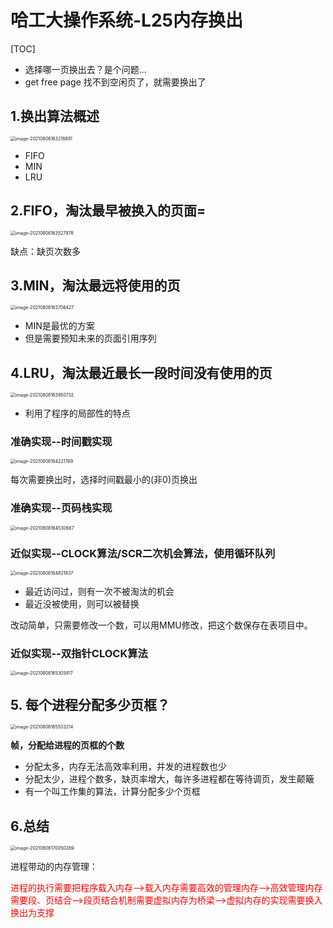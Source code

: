 # 哈工大操作系统-L25内存换出

[TOC]



- 选择哪一页换出去？是个问题...
- get free page 找不到空闲页了，就需要换出了

## 1.换出算法概述

<img src="E:\AAAAAAAuniPPT\4_1PPT\CSclass-OS(git)\学习笔记\${图片}\image-20210808163218891.png" alt="image-20210808163218891" style="zoom:50%;" />

- FIFO
- MIN
- LRU

## 2.FIFO，淘汰最早被换入的页面=

<img src="E:\AAAAAAAuniPPT\4_1PPT\CSclass-OS(git)\学习笔记\${图片}\image-20210808163527978.png" alt="image-20210808163527978" style="zoom:50%;" />

缺点：缺页次数多

## 3.MIN，淘汰最远将使用的页

<img src="E:\AAAAAAAuniPPT\4_1PPT\CSclass-OS(git)\学习笔记\${图片}\image-20210808163706427.png" alt="image-20210808163706427" style="zoom:50%;" />

- MIN是最优的方案
- 但是需要预知未来的页面引用序列

## 4.LRU，淘汰最近最长一段时间没有使用的页

<img src="E:\AAAAAAAuniPPT\4_1PPT\CSclass-OS(git)\学习笔记\${图片}\image-20210808163950732.png" alt="image-20210808163950732" style="zoom:50%;" />

- 利用了程序的局部性的特点

### 准确实现--时间戳实现

<img src="E:\AAAAAAAuniPPT\4_1PPT\CSclass-OS(git)\学习笔记\${图片}\image-20210808164221769.png" alt="image-20210808164221769" style="zoom:50%;" />

每次需要换出时，选择时间戳最小的(非0)页换出

### 准确实现--页码栈实现

<img src="E:\AAAAAAAuniPPT\4_1PPT\CSclass-OS(git)\学习笔记\${图片}\image-20210808164530687.png" alt="image-20210808164530687" style="zoom:50%;" />

### 近似实现--CLOCK算法/SCR二次机会算法，使用循环队列

<img src="E:\AAAAAAAuniPPT\4_1PPT\CSclass-OS(git)\学习笔记\${图片}\image-20210808164821937.png" alt="image-20210808164821937" style="zoom:50%;" />

- 最近访问过，则有一次不被淘汰的机会
- 最近没被使用，则可以被替换

改动简单，只需要修改一个数，可以用MMU修改，把这个数保存在表项目中。

### 近似实现--双指针CLOCK算法

<img src="E:\AAAAAAAuniPPT\4_1PPT\CSclass-OS(git)\学习笔记\${图片}\image-20210808165305817.png" alt="image-20210808165305817" style="zoom:50%;" />

## 5. 每个进程分配多少页框？

<img src="E:\AAAAAAAuniPPT\4_1PPT\CSclass-OS(git)\学习笔记\${图片}\image-20210808165503214.png" alt="image-20210808165503214" style="zoom:50%;" />

**帧，分配给进程的页框的个数**

- 分配太多，内存无法高效率利用，并发的进程数也少
- 分配太少，进程个数多，缺页率增大，每许多进程都在等待调页，发生颠簸
- 有一个叫工作集的算法，计算分配多少个页框

## 6.总结

<img src="E:\AAAAAAAuniPPT\4_1PPT\CSclass-OS(git)\学习笔记\${图片}\image-20210808170050289.png" alt="image-20210808170050289" style="zoom:50%;" />

进程带动的内存管理：

<font color=red>进程的执行需要把程序载入内存-->载入内存需要高效的管理内存-->高效管理内存需要段、页结合-->段页结合机制需要虚拟内存为桥梁-->虚拟内存的实现需要换入换出为支撑</font>